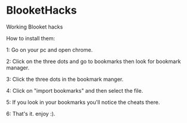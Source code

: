 # BlooketHacks
Working Blooket hacks

How to install them:

1: Go on your pc and open chrome.

2: Click on the three dots and go to bookmarks then look for bookmark manager.

3: Click the three dots in the bookmark manger.

4: Click on "import bookmarks" and then select the file.

5: If you look in your bookmarks you'll notice the cheats there.

6: That's it. enjoy :).
